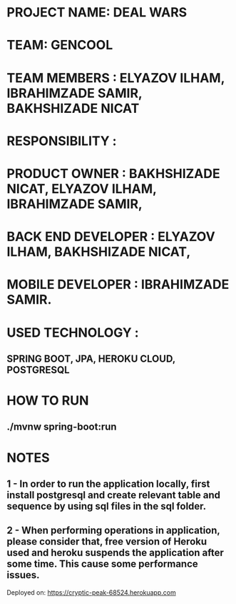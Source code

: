 # PROJECT NAME: DEAL WARS

# TEAM: GENCOOL

# TEAM MEMBERS : ELYAZOV ILHAM, IBRAHIMZADE SAMIR, BAKHSHIZADE NICAT

# RESPONSIBILITY :
#           PRODUCT OWNER : BAKHSHIZADE NICAT, ELYAZOV ILHAM, IBRAHIMZADE SAMIR,
#           BACK END DEVELOPER : ELYAZOV ILHAM, BAKHSHIZADE NICAT,
#           MOBILE DEVELOPER :  IBRAHIMZADE SAMIR.

#  USED TECHNOLOGY : 
## SPRING BOOT, JPA, HEROKU CLOUD, POSTGRESQL

# HOW TO RUN
## ./mvnw spring-boot:run

# NOTES
## 1 - In order to run the application locally, first install postgresql and create relevant table and sequence by using sql files in the sql folder.
## 2 - When performing operations in application, please consider that, free version of Heroku used and heroku suspends the application after some time. This cause some performance issues.


Deployed on: https://cryptic-peak-68524.herokuapp.com

